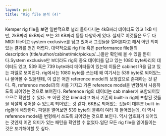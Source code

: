 ```yaml
---
layout: post
title: "Rig file 분석 (4)"
---
```


Kemper rig file을 보면 일반적으로 널리 돌아다니는 4kB짜리 데이터도 있고 1kB 미만, 2kB짜리 6kB짜리 또는 31 KB짜리 등등 다양하게 있다. 실제로 이것들은 모두 다 MIDI file이고 system exclusive를 담고 있어서 그것들을 열어본다고 해서 어떤 의미 있는 결과를 얻긴 어렵다. 대략적으로 rig file 혹은 performance file들의 description (title/author/cabinet/mic/pickup/...)들만 확인해 볼 수 있을 뿐이다.System exclusive만 보더라도 rig의 중요 데이터를 담고 있는 1080 byte짜리의 데이터도 있고, 539 혹은 739 byte짜리 데이터들이 있는데 이들은 cabinet IR을 담고 있는 파일로 보여진다. rig에서는 1080 byte를 쓰는데 왜 여기서는 539 byte로 되어있느냐 물어볼 수 있을텐데, 이 값은 어떤 reference model의 보정값으로 존재하는 것 같다. 즉, reference model과의 차를 가지고 기존 reference model을 변형해서 사용하도록 되어있는 것으로 보여진다. Reference rig의 데이터는 cab maker에 포함되어있으므로 확인할 수 있다. 또 어떤 것은 blend라고 해서 기존의 built-in rig에 포함된 것들을 적절히 섞어쓸 수 있도록 되어있는 것 같다. 6KB로 되어있는 것들이 대부분 built-in rig들에 해당한다. 파일을 열어보면 539 byte의 블록이 여러 개 들어있는데, 이 역시 reference model을 변형해서 쓰도록 되어있는 것으로 보인다. 역시 암호화가 되어있는 것인지 어떤 의미가 있는 패턴을 확인할 수 없었다.일단 모든 rig file을 읽어들이는 것은 포기해야할 듯 싶다. 

